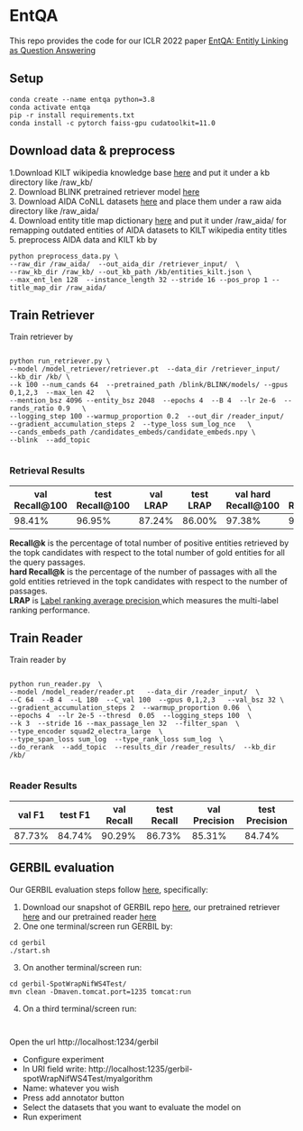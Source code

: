 # EntQA

This repo provides the code for our ICLR 2022 paper [EntQA: Entitly Linking as Question Answering](https://arxiv.org/pdf/2110.02369.pdf)

## Setup

```
conda create --name entqa python=3.8
conda activate entqa
pip -r install requirements.txt
conda install -c pytorch faiss-gpu cudatoolkit=11.0

```

## Download data & preprocess
1.Download KILT wikipedia knowledge base [here](https://github.com/facebookresearch/KILT) and put it under a kb directory like /raw_kb/  \
2. Download BLINK pretrained retriever model [here](https://github.com/facebookresearch/BLINK)  \
3. Download AIDA CoNLL datasets [here](https://www.mpi-inf.mpg.de/departments/databases-and-information-systems/research/ambiverse-nlu/aida/downloads) and place them under a raw aida directory like /raw_aida/ \
4. Download entity title map dictionary [here](https://drive.google.com/file/d/1QE3N8S_tVkGhYz_5fjRahLHfkIwghi-4/view?usp=sharing) and put it under /raw_aida/ for remapping outdated entities of AIDA datasets to KILT wikipedia entity titles \
5. preprocess AIDA data and KILT kb by
```
python preprocess_data.py \
--raw_dir /raw_aida/  --out_aida_dir /retriever_input/  \
--raw_kb_dir /raw_kb/ --out_kb_path /kb/entities_kilt.json \
--max_ent_len 128  --instance_length 32 --stride 16 --pos_prop 1 --title_map_dir /raw_aida/

```

## Train Retriever 

Train retriever by 
```

python run_retriever.py \
--model /model_retriever/retriever.pt  --data_dir /retriever_input/   --kb_dir /kb/ \
--k 100 --num_cands 64  --pretrained_path /blink/BLINK/models/ --gpus 0,1,2,3  --max_len 42   \
--mention_bsz 4096 --entity_bsz 2048  --epochs 4  --B 4  --lr 2e-6  --rands_ratio 0.9   \
--logging_step 100 --warmup_proportion 0.2  --out_dir /reader_input/   
--gradient_accumulation_steps 2  --type_loss sum_log_nce   \
--cands_embeds_path /candidates_embeds/candidate_embeds.npy \
--blink  --add_topic


```
### Retrieval Results
| val Recall@100 | test Recall@100 | val LRAP | test LRAP | val hard Recall@100 | test hard Recall@100|
|----------------|-----------------|----------|-----------|---------------------|---------------------|
|     98.41%     |     96.95%      |   87.24% |    86.00% |       97.38%        |       94.97%        |


**Recall@k** is the percentage of total number of positive entities retrieved by the topk candidates with respect to the total number of gold entities for all the query passages. \
**hard Recall@k** is the percentage of the number of passages with all the gold entities retrieved in the topk candidates with respect to the number of passages. \
**LRAP** is [Label ranking average precision ](https://scikit-learn.org/stable/modules/generated/sklearn.metrics.label_ranking_average_precision_score.html) which measures the multi-label ranking performance.



## Train Reader 

Train reader by

```

python run_reader.py  \
--model /model_reader/reader.pt   --data_dir /reader_input/  \
--C 64  --B 4  --L 180  --C_val 100  --gpus 0,1,2,3   --val_bsz 32 \
--gradient_accumulation_steps 2  --warmup_proportion 0.06  \
--epochs 4  --lr 2e-5 --thresd  0.05  --logging_steps 100  \
--k 3  --stride 16 --max_passage_len 32  --filter_span  \
--type_encoder squad2_electra_large  \
--type_span_loss sum_log  --type_rank_loss sum_log  \
--do_rerank  --add_topic  --results_dir /reader_results/  --kb_dir /kb/


```

### Reader Results

|   val F1  |  test F1  |  val Recall |  test Recall |  val Precision  |  test Precision  |
|-----------|-----------|-------------|--------------|-----------------|------------------|
|   87.73%  |   84.74%  |   90.29%    |    86.73%    |     85.31%      |      84.74%      |

## GERBIL evaluation
Our GERBIL evaluation steps follow [here](https://github.com/dalab/end2end_neural_el), specifically:
1. Download our snapshot of GERBIL repo [here](), our pretrained retriever [here]() and our pretrained reader [here]()
2. One one terminal/screen run GERBIL by:
```
cd gerbil
./start.sh

```
3. On another terminal/screen run:
```
cd gerbil-SpotWrapNifWS4Test/
mvn clean -Dmaven.tomcat.port=1235 tomcat:run

```
4. On a third terminal/screen run:
```


```
Open the url http://localhost:1234/gerbil
- Configure experiment
- In URI field write: http://localhost:1235/gerbil-spotWrapNifWS4Test/myalgorithm
- Name: whatever you wish
- Press add annotator button
- Select the datasets that you want to evaluate the model on
- Run experiment
